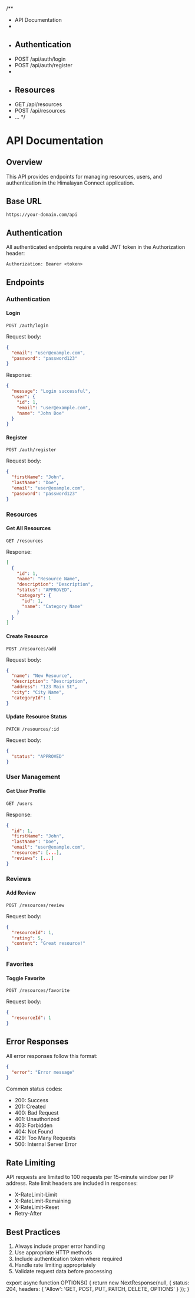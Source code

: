 /**
 * API Documentation
 * 
 * ## Authentication
 * POST /api/auth/login
 * POST /api/auth/register
 * 
 * ## Resources
 * GET /api/resources
 * POST /api/resources
 * ...
 */

# API Documentation

## Overview
This API provides endpoints for managing resources, users, and authentication in the Himalayan Connect application.

## Base URL
```
https://your-domain.com/api
```

## Authentication
All authenticated endpoints require a valid JWT token in the Authorization header:
```
Authorization: Bearer <token>
```

## Endpoints

### Authentication

#### Login
```http
POST /auth/login
```
Request body:
```json
{
  "email": "user@example.com",
  "password": "password123"
}
```
Response:
```json
{
  "message": "Login successful",
  "user": {
    "id": 1,
    "email": "user@example.com",
    "name": "John Doe"
  }
}
```

#### Register
```http
POST /auth/register
```
Request body:
```json
{
  "firstName": "John",
  "lastName": "Doe",
  "email": "user@example.com",
  "password": "password123"
}
```

### Resources

#### Get All Resources
```http
GET /resources
```
Response:
```json
[
  {
    "id": 1,
    "name": "Resource Name",
    "description": "Description",
    "status": "APPROVED",
    "category": {
      "id": 1,
      "name": "Category Name"
    }
  }
]
```

#### Create Resource
```http
POST /resources/add
```
Request body:
```json
{
  "name": "New Resource",
  "description": "Description",
  "address": "123 Main St",
  "city": "City Name",
  "categoryId": 1
}
```

#### Update Resource Status
```http
PATCH /resources/:id
```
Request body:
```json
{
  "status": "APPROVED"
}
```

### User Management

#### Get User Profile
```http
GET /users
```
Response:
```json
{
  "id": 1,
  "firstName": "John",
  "lastName": "Doe",
  "email": "user@example.com",
  "resources": [...],
  "reviews": [...]
}
```

### Reviews

#### Add Review
```http
POST /resources/review
```
Request body:
```json
{
  "resourceId": 1,
  "rating": 5,
  "content": "Great resource!"
}
```

### Favorites

#### Toggle Favorite
```http
POST /resources/favorite
```
Request body:
```json
{
  "resourceId": 1
}
```

## Error Responses

All error responses follow this format:
```json
{
  "error": "Error message"
}
```

Common status codes:
- 200: Success
- 201: Created
- 400: Bad Request
- 401: Unauthorized
- 403: Forbidden
- 404: Not Found
- 429: Too Many Requests
- 500: Internal Server Error

## Rate Limiting

API requests are limited to 100 requests per 15-minute window per IP address. Rate limit headers are included in responses:
- X-RateLimit-Limit
- X-RateLimit-Remaining
- X-RateLimit-Reset
- Retry-After

## Best Practices

1. Always include proper error handling
2. Use appropriate HTTP methods
3. Include authentication token where required
4. Handle rate limiting appropriately
5. Validate request data before processing

export async function OPTIONS() {
  return new NextResponse(null, {
    status: 204,
    headers: {
      'Allow': 'GET, POST, PUT, PATCH, DELETE, OPTIONS'
    }
  });
}
